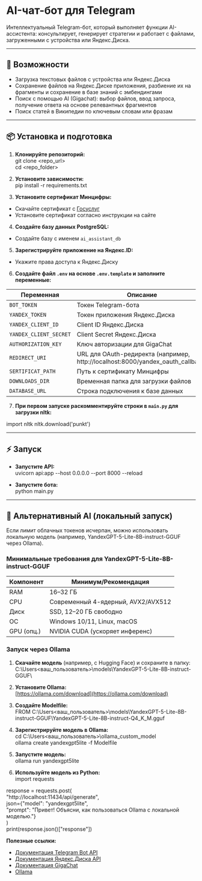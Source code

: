 # AI-чат-бот для Telegram

Интеллектуальный Telegram-бот, который выполняет функции AI-ассистента: консультирует, генерирует стратегии и работает с
файлами, загруженными с устройства или Яндекс.Диска.

---

## 🚀 Возможности

- Загрузка текстовых файлов с устройства или Яндекс.Диска
- Сохранение файлов на Яндекс.Диске приложения, разбиение их на фрагменты и сохранение в базе знаний с эмбендингами
- Поиск с помощью AI (Gigachat): выбор файлов, ввод запроса, получение ответа на основе релевантных фрагментов
- Поиск статей в Википедии по ключевым словам или фразам

---

## 📦 Установка и подготовка

1. **Клонируйте репозиторий:**  
   git clone <repo_url>  
   cd <repo_folder>

2. **Установите зависимости:**  
   pip install -r requirements.txt


3. **Установите сертификат Минцифры:**

- Скачайте сертификат с [Госуслуг](https://www.gosuslugi.ru/crt)
- Установите сертификат согласно инструкции на сайте

4. **Создайте базу данных PostgreSQL:**

- Создайте базу с именем `ai_assistant_db`

5. **Зарегистрируйте приложение на Яндекс.ID:**

- Укажите права доступа к Яндекс.Диску

6. **Создайте файл `.env` на основе `.env.template` и заполните переменные:**

| Переменная             | Описание                                                                        |
|------------------------|---------------------------------------------------------------------------------|
| `BOT_TOKEN`            | Токен Telegram-бота                                                             |
| `YANDEX_TOKEN`         | Токен приложения Яндекс.Диска                                                   |
| `YANDEX_CLIENT_ID`     | Client ID Яндекс.Диска                                                          |
| `YANDEX_CLIENT_SECRET` | Client Secret Яндекс.Диска                                                      |
| `AUTHORIZATION_KEY`    | Ключ авторизации для GigaChat                                                   |
| `REDIRECT_URI`         | URL для OAuth-редиректа (например, http://localhost:8000/yandex_oauth_callback) |
| `SERTIFICAT_PATH`      | Путь к сертификату Минцифры                                                     |
| `DOWNLOADS_DIR`        | Временная папка для загрузки файлов                                             |
| `DATABASE_URL`         | Строка подключения к базе данных                                                |

7. **При первом запуске раскомментируйте строки в `main.py` для загрузки nltk:**

import nltk
nltk.download('punkt')


---

## ⚡️ Запуск

- **Запустите API:**  
  uvicorn api:app --host 0.0.0.0 --port 8000 --reload


- **Запустите бота:**  
  python main.py

---

## 🧠 Альтернативный AI (локальный запуск)

Если лимит облачных токенов исчерпан, можно использовать локальную модель (например, YandexGPT-5-Lite-8B-instruct-GGUF
через Ollama).

### Минимальные требования для YandexGPT-5-Lite-8B-instruct-GGUF

| Компонент  | Минимум/Рекомендация               |
|------------|------------------------------------|
| RAM        | 16–32 ГБ                           |
| CPU        | Современный 4-ядерный, AVX2/AVX512 |
| Диск       | SSD, 12–20 ГБ свободно             |
| ОС         | Windows 10/11, Linux, macOS        |
| GPU (опц.) | NVIDIA CUDA (ускоряет инференс)    |

### Запуск через Ollama

1. **Скачайте модель** (например, с Hugging Face) и сохраните в папку:  
   C:\Users<ваш_пользователь>\models\YandexGPT-5-Lite-8B-instruct-GGUF\


2. **Установите Ollama:**  
   [https://ollama.com/download](https://ollama.com/download)

3. **Создайте Modelfile:**  
   FROM C:\Users<ваш_пользователь>\models\YandexGPT-5-Lite-8B-instruct-GGUF\YandexGPT-5-Lite-8B-instruct-Q4_K_M.gguf

4. **Зарегистрируйте модель в Ollama:**  
   cd C:\Users<ваш_пользователь>\ollama_custom_model  
   ollama create yandexgpt5lite -f Modelfile


5. **Запустите модель:**  
   ollama run yandexgpt5lite


6. **Используйте модель из Python:**  
   import requests

response = requests.post(  
"http://localhost:11434/api/generate",  
json={"model": "yandexgpt5lite",   
"prompt": "Привет! Объясни, как пользоваться Ollama с локальной моделью."}  
)  
print(response.json()["response"])

**Полезные ссылки:**

- [Документация Telegram Bot API](https://core.telegram.org/bots/api)
- [Документация Яндекс.Диска API](https://yandex.ru/dev/disk/api/reference/)
- [Документация GigaChat](https://developers.sber.ru/docs/ru/gigachat/api-rest)
- [Ollama](https://ollama.com/)